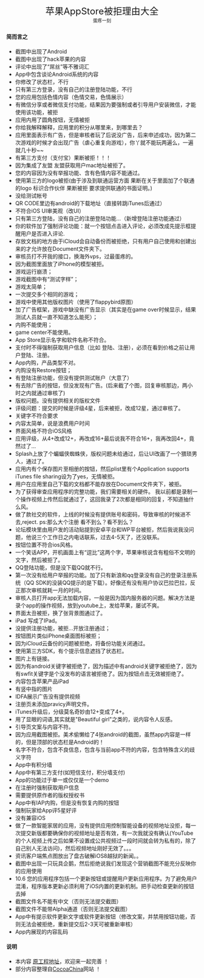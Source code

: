 <p align="center" style="font-size:24px">
	苹果AppStore被拒理由大全<br>
	<span style="font-size:12px"> 
		蛋疼一刻
	</span>
</p>
<!-- 上面的内容在生成页面中删除 -->


 
#### 简而言之

- 截图中出现了Android
- 截图中出现了hack苹果的内容
- 评论中出现了“屌丝”等不雅词汇
- App中包含谈论Android系统的内容
- 你修改了状态栏，不行
- 只有第三方登录，没有自己的注册登陆功能，不行
- 您的应用包括色情内容（色情交易，色情展示）
- 有微信分享或者微信支付功能，结果因为要强制或者引导用户安装微信，才能使用该功能，被拒
- 应用内用了圆角按钮，无情被拒
- 你给我解释解释，应用里的积分从哪里来，到哪里去？
- 应用里面表示有广告，但是审核者玩了后说没广告，后来申述成功，因为第二次游戏的时候才会出现广告（虐心重复向游戏），你丫就不能玩两遍么，一遍就几十秒~~
- 有第三方支付（支付宝）果断被拒！！！
- 因为集成了友盟  友盟获取用户mac地址被拒了。
- 您的内容因为没有举报功能、含有色情内容不能通过。
- 使用第三方的logo被拒(由于涉及到联通运营方面 果断在关于里面加了个联通的logo 标识合作伙伴 果断被拒 要求提供联通的书面证明。)
- 没给测试帐号 
- QR CODE里边有android的下载地址（直接转跳iTunes后通过）
- 不符合iOS UI审美观（改UI）
- 只有第三方登陆，没有自己的注册登陆功能...（新增登陆注册功能通过）
- 你的软件加了强制评论功能：就一个按钮点击进入评论，必须改成先提示框提醒用户是否进入评论.
- 存放文档的地方由于iCloud会自动备份而被拒绝，只有用户自己使用和创建出来的才允许放在Document文件夹下。
- 审核员打不开我的接口，换海外vps，过最蛋疼的。
- 因为截图里面放了iPhone的模型被拒。 
- 游戏运行崩溃；
- 游戏截图中有“测试字样”；
- 游戏太简单；
- 一次提交多个相同的游戏；
- 游戏中使用其他版权图片（使用了flappybird原图）
- 加了广告框架，游戏中缺没有广告显示（其实是在game over时候显示，结果测试人员就一直不知道怎么能死）；
- 内购不能使用；
- game center不能使用。
- App Store显示名字和软件名称不符合。
- 支付时不得强制获取用户信息（比如 登陆、注册），必须在看到价格之前让用户登陆、注册。
- App内购，产品类型不对。
- 内购没有Restore按钮；
- 有登陆注册功能，但没有提供测试账户（大意了）
- 有去除广告的按钮，但没发现有广告。(后来截了个图，回复审核那边，两小时之内就通过审核了)
- 版权问题。没有提供相关的版权文件
- 评级问题：提交的时候是评级4星，后来被拒，改成12星，通过审核了。
- 关键字不符合要求
- 内容太简单，说是浪费用户时间
- 界面风格不符合iOS风格
- 应用评级，从4+改成12+，再改成16+最后说我不符合16+，我再改回4+，竟然过了...
- Splash上放了个蝙蝠侠蜘蛛侠，版权问题未给通过，后让UI改画了一个猥琐男人，通过了。
- 应用内有个保存图片至相册的按钮，然后plist里有个Application supports iTunes file sharing设为了yes，无情被拒。
- 用户在应用里自己下载的文档都不能存放在Document文件夹下，被拒。
- 为了获得审查应用程序的完整功能，我们需要相关的硬件。
我以前都是录制一个操作视频上传然后就通过了，这回我录了2次都是相同的回复，不知道抽什么风。
- 做了款社交的软件，上线的时候没有提供账号和密码，导致审核的时候进不去,reject. ps:那么大个注册 看不到么？看不到么？  
- 论坛模块里由用户发的活动贴提到安卓平台和WP平台被拒，然后我说我没问题，他说三个工作日之内电话联系，过去4-5天了，还没联系。
- 按钮位置不符合ios风格。
- 一个笑话APP，开机画面上有“逗比”这两个字，苹果审核说含有粗俗不文明的文字，然后被拒了。
- QQ登陆功能，但是没下载QQ就不行。 
- 第一次没有给用户举报的功能。加了只有新浪和qq登录没有自己的登录注册系统（QQ SDK的没装QQ提示的是下载）。好像还有没有用户协议巴拉巴拉，反正那次审核就耗一月的时间。
- 审核人员打开app无法加载内容，一般是因为国内服务器的问题。解决方法是录个app的操作视频，放到youtube上，发给苹果，屡试不爽。
- 界面太丑被拒，换了张背景图通过了。
- iPad 写成了IPad。
- 没提供注册功能，被拒...开放注册通过；
- 按钮图片类似iPhone桌面图标被拒；
- 因为iCloud云备份的问题被拒绝，将备份功能关闭通过。
- 使用第三方SDK，有个提示信息遮挡了状态栏。
- 图片上有链接。
- 因为有android关键字被拒绝了，因为描述中有android关键字被拒绝了，因为有swfit关键字是个没发布的语言被拒绝了。因为按钮点击无效被拒绝了。
- 内容包含苹果产品iPad
- 有竖中指的图片
- IDFA展示广告没有提供视频 
- 注册页未添加pravicy声明文件。
- iTunes升级后，分级莫名奇妙由12+变成了4+。
- 用了显眼的词语,其实就是"Beautiful girl"之类的，说内容令人反感。
- 引导页文案与内容不符。
- 因为应用截图被拒。美术偷懒给了4张android的截图，虽然app内容是一样的，但是顶部的状态栏是Android的！
- 名字不符合，包含不良信息，包含与当前app不符的内容，包含特殊含义的歧义字符
- App中有积分墙
- App中有第三方支付(如短信支付，积分墙支付)
- App的功能过于单一或仅仅是一个demo
- 在注册时强制获取用户信息
- 需要提供原作者的版权授权书
- App中有IAP内购，但是没有恢复内购的按钮
- 强制玩家给App评5星好评
- 没有兼容iOS
- 做了一款智能家居的应用，没有提供应用控制智能设备的视频地址没拒，每一次提交新版都要确保你的视频地址是否有效，有一次我就没有确认(YouTube的个人视频上传之后如果不设置成公共视频过一段时间就会转为私有的，除了自己别人无法访问)，然后视频地址刚好无效了。。。
- 资讯客户端焦点图放出了盘古破解iOS8越狱的新闻。。
- 截图中出现一只玩具企鹅，然后拒绝说我们发现这个营销截图不能充分反映你的应用使用
- 10.6 您的应用程序包括一个更新按钮或提醒用户更新应用程序。为了避免用户混淆，程序版本更新必须利用了iOS内置的更新机制。把手动检查更新的按钮去掉
- 截图文件名不能有中文（否则无法提交截图）
- 截图文件不能带Alpha通道（否则无法提交截图）
- App中有提示软件更新文字或软件更新按钮（修改文案，并禁用按钮功能，否则无法会被拒绝，重新提交后2-3天可被重新审核）
- App内展现的内容乱码


#### 说明
- 本内容 [原工程地址](https://github.com/jcccn/Why-Reject)，欢迎来一起完善 ！
- 部分内容整理自[CocoaChina](http://www.cocoachina.com/appstore/20141107/10165.html)网站 ！

